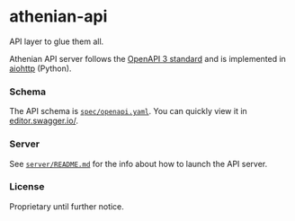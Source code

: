 # athenian-api
API layer to glue them all.

Athenian API server follows the [OpenAPI 3 standard](https://github.com/OAI/OpenAPI-Specification/blob/master/versions/3.0.2.md)
and is implemented in [aiohttp](https://github.com/aio-libs/aiohttp) (Python).

### Schema

The API schema is [`spec/openapi.yaml`](spec/openapi.yaml). You can quickly view it in [editor.swagger.io/](https://editor.swagger.io/).

### Server

See [`server/README.md`](server/README.md) for the info about how to launch the API server.

### License

Proprietary until further notice.